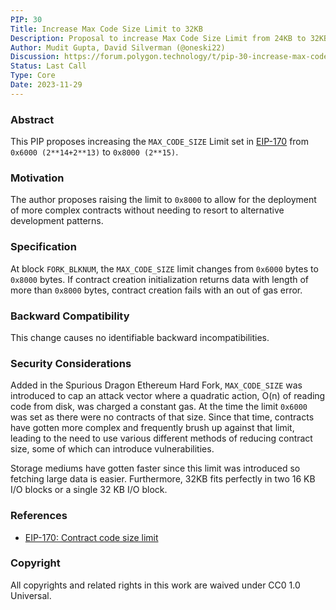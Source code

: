 ```yaml
---
PIP: 30
Title: Increase Max Code Size Limit to 32KB
Description: Proposal to increase Max Code Size Limit from 24KB to 32KB
Author: Mudit Gupta, David Silverman (@oneski22)
Discussion: https://forum.polygon.technology/t/pip-30-increase-max-code-size-limit-to-32kb/13266
Status: Last Call
Type: Core
Date: 2023-11-29
---
```


### Abstract

This PIP proposes increasing the `MAX_CODE_SIZE` Limit set in [EIP-170](https://github.com/ethereum/EIPs/blob/master/EIPS/eip-170.md) from `0x6000 (2**14+2**13)` to `0x8000 (2**15)`.

### Motivation

The author proposes raising the limit to `0x8000` to allow for the deployment of more complex contracts without needing to resort to alternative development patterns.
  
### Specification

At block `FORK_BLKNUM`, the `MAX_CODE_SIZE` limit changes from `0x6000` bytes to `0x8000` bytes. If contract creation initialization returns data with length of more than `0x8000` bytes, contract creation fails with an out of gas error.

### Backward Compatibility

This change causes no identifiable backward incompatibilities.  

### Security Considerations 

Added in the Spurious Dragon Ethereum Hard Fork, `MAX_CODE_SIZE` was introduced to cap an attack vector where a quadratic action, O(n) of reading code from disk, was charged a constant gas. At the time the limit `0x6000` was set as there were no contracts of that size. Since that time, contracts have gotten more complex and frequently brush up against that limit, leading to the need to use various different methods of reducing contract size, some of which can introduce vulnerabilities.

Storage mediums have gotten faster since this limit was introduced so fetching large data is easier. Furthermore, 32KB fits perfectly in two 16 KB I/O blocks or a single 32 KB I/O block.

### References

-   [EIP-170: Contract code size limit](https://github.com/ethereum/EIPs/blob/master/EIPS/eip-170.md)
  
### Copyright

All copyrights and related rights in this work are waived under CC0 1.0 Universal.  
